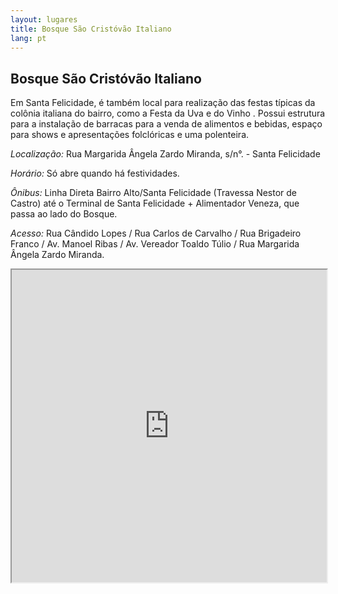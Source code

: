 ```yaml
---
layout: lugares
title: Bosque São Cristóvão Italiano
lang: pt
---
```


## Bosque São Cristóvão Italiano

Em Santa Felicidade, é também local para realização das festas típicas da colônia italiana do bairro, como a Festa da Uva e do Vinho . Possui estrutura para a instalação de barracas para a venda de alimentos e bebidas, espaço para shows e apresentações folclóricas e uma polenteira.

*Localização:*
Rua Margarida Ângela Zardo Miranda, s/n°. - Santa Felicidade

*Horário:*
Só abre quando há festividades.

*Ônibus:*
Linha Direta Bairro Alto/Santa Felicidade (Travessa Nestor de Castro) até o Terminal de Santa Felicidade + Alimentador Veneza, que passa ao lado do Bosque.

*Acesso:*
Rua Cândido Lopes / Rua Carlos de Carvalho / Rua Brigadeiro Franco / Av. Manoel Ribas / Av. Vereador Toaldo Túlio / Rua Margarida Ângela Zardo Miranda.

<iframe style="width:100%; height:500px;" src="https://a.tiles.mapbox.com/v3/nolram.iiad2218/attribution,zoompan,zoomwheel,geocoder,share.html"></iframe>
